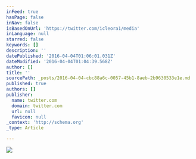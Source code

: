 ```yaml
---
inFeed: true
hasPage: false
inNav: false
isBasedOnUrl: 'https://twitter.com/icleora1/media'
inLanguage: null
starred: false
keywords: []
description: ''
datePublished: '2016-04-04T01:06:01.031Z'
dateModified: '2016-04-04T01:04:39.568Z'
author: []
title: ''
sourcePath: _posts/2016-04-04-cbc88a6c-0057-45b1-8aeb-2b9630533e1e.md
published: true
authors: []
publisher:
  name: twitter.com
  domain: twitter.com
  url: null
  favicon: null
_context: 'http://schema.org'
_type: Article

---
```

![](https://s3-us-west-2.amazonaws.com/the-grid-img/p/8b4b1fd8d49af872573618463f11ca8280df655a.png)